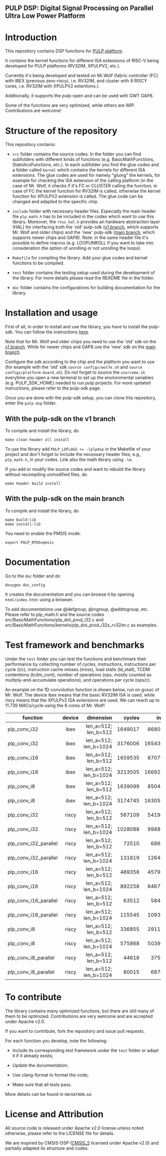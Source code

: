 ## PULP DSP: Digital Signal Processing on Parallel Ultra Low Power Platform

# Introduction

This repository contains DSP functions for [PULP platform](https://pulp-platform.org/).

It contains the kernel functions for different ISA extensions of RISC-V being developed for PULP platforms (RV32IM, XPULPV2, etc.).

Currently it's being developed and tested on Mr.Wolf (fabric controller (FC) with IBEX (previous zero-riscy), i.e. RV32IM, and cluster with 8 RISCY cores, i.e. RV32IM with XPULPV2 extentions.).

Additionally, it supports the pulp-open and can be used with GWT GAP8.

Some of the functions are very optimized, while others are WIP. Contributions are welcome!

# Structure of the repository

This repository contains:

- `src` folder contains the source codes. In the folder you can find subfolders with different kinds of functions (e.g. BasicMathFunctions, StatisticsFunctions, etc.). In each subfolder you find the glue codes and a folder called `kernel` which contains the kernels for different ISA extensions. The glue codes are used for namely "gluing" the kernels, for example for checking the ISA extension of the calling platform (in the case of Mr. Wolf, it checks if it's FC or CLUSTER calling the function, in case of FC the kernel function for RV32IM is called, otherwise the kernel function for XPULPV2 extension is called. The glue code can be changed and adapted to the specific chip.
 
- `include` folder with necessary header files. Especially the main header file `plp_math.h` has to be included in the codes which want to use this library. Moreover, the `rtos_hal.h` provides an hardware abstraction layer (HAL) for interfacing both the 'old' pulp-sdk ([v1 branch](https://github.com/pulp-platform/pulp-sdk/tree/v1), which supports Mr. Wolf and older chips) and the 'new' pulp-sdk ([main branch](https://github.com/pulp-platform/pulp-sdk), which supports newer chips and GAP8). Note: in the same header file it's possible to define macros (e.g. LOOPUNROLL if you want to take into consideration the option of unrolling or not unrolling the loops).

- `Makefile` for compiling the library. Add your glue codes and kernel functions to be compiled.

- `test` folder contains the testing setup used during the development of the library. For more details please read the README file in the folder.

- `doc` folder contains the configurations for building documentation for the library.

# Installation and usage

First of all, in order to install and use the library, you have to install the pulp-sdk. You can follow the instructions [here](https://github.com/pulp-platform/pulp-sdk).

Note that for Mr. Wolf and older chips you need to use the 'old' sdk on the [v1 branch](https://github.com/pulp-platform/pulp-sdk/tree/v1). While for newer chips and GAP8 use the 'new' sdk on the [main branch](https://github.com/pulp-platform/pulp-sdk).

Configure the sdk according to the chip and the platform you want to use (for example with the 'old' sdk `source configs/wolfe.sh` and `source configs/platform-board.sh`). Do not forget to source the `sourceme.sh` everytime you open a new terminal to set up the environmental variables (e.g. PULP_SDK_HOME) needed to run pulp projects. For more updated instructions, please refer to the pulp-sdk page.

Once you are done with the pulp-sdk setup, you can clone this repository, enter the `pulp-dsp` folder.

## With the pulp-sdk on the v1 branch

To compile and install the library, do

~~~~~shell
make clean header all install
~~~~~

To use the library add `PULP_LDFLAGS += -lplpdsp` in the Makefile of your project and don't forget to include the necessary header files, e.g., `plp_math.h`, in your codes. Link also the math library using `-lm`.

If you add or modify the source codes and want to rebuild the library without recompiling unmodified files, do 

~~~~~shell
make header build install`
~~~~~

## With the pulp-sdk on the main branch

To compile and install the library, do

~~~~~shell
make build-lib
make install-lib
~~~~~

You need to enable the PMSIS mode:

~~~~~shell
export PULP_RTOS=pmsis
~~~~~

# Documentation

Go to the `doc` folder and do

~~~~~shell
doxygen doc_config
~~~~~

It creates the documentation and you can browse it by opening `html/index.html` using a browser. 

To add documentations use @defgroup, @ingroup, @addtogroup, etc. Please refer to plp_math.h and the source codes src/BasicMathFunctions/plp_dot_prod_i32.c and src/BasicMathFunctions/kernels/plp_dot_prod_i32s_rv32im.c as examples.

# Test framework and benchmarks

Under the `test` folder you can test the functions and benchmark their performance by collecting number of cycles, instructions, instructions per cycle (i/c), instruction cache misses (imiss), load stalls (ld_stall), TCDM contentions (tcdm_cont), number of operations (ops, mostly counted as multiply-and-accumulate operations), and operations per cycle (ops/c).

An example on the 1D convolution function is shown below, run on gvsoc of Mr. Wolf. The device ibex means that the basic RV32IM ISA is used, while riscy means that the XPULPv2 ISA extensions are used. We can reach up to 11.739 MACs/cycle using the 8 cores of Mr. Wolf!


| function              | device | dimension             |  cycles |    insn |   i/c | imiss | ld_stall | tcdm_cont |    ops |  ops/c |
| --------------------- |:------:| ---------------------:| -------:| -------:| -----:| -----:| --------:| ---------:| ------:| ------:|
| plp_conv_i32          | ibex   | len_a=512; len_b=512  | 1649017 |  868026 | 0.526 |     0 |   447594 |         0 | 523776 |  0.318 |
| plp_conv_i32          | ibex   | len_a=512; len_b=1024 | 3176006 | 1654308 | 0.521 |     0 |   880571 |         0 | 785920 |  0.247 |
| plp_conv_i16          | ibex   | len_a=512; len_b=512  | 1659535 |  870761 | 0.525 |     0 |   454502 |         0 | 523776 |  0.316 |
| plp_conv_i16          | ibex   | len_a=512; len_b=1024 | 3213505 | 1669232 | 0.519 |     0 |   896778 |         0 | 785920 |  0.245 |
| plp_conv_i8           | ibex   | len_a=512; len_b=512  | 1639099 |  850447 | 0.519 |     0 |   454457 |         0 | 523776 |  0.320 |
| plp_conv_i8           | ibex   | len_a=512; len_b=1024 | 3174745 | 1630530 | 0.514 |     0 |   896757 |         0 | 785920 |  0.248 |
| plp_conv_i32          | riscy  | len_a=512; len_b=512  |  567109 |  541968 | 0.956 |  1111 |       52 |         0 | 523776 |  0.924 |
| plp_conv_i32          | riscy  | len_a=512; len_b=1024 | 1028088 |  998842 | 0.972 |  1430 |       27 |         0 | 785920 |  0.764 |
| plp_conv_i32_parallel | riscy  | len_a=512; len_b=512  |   72510 |   68677 | 0.947 |   880 |       25 |       907 | 523776 |  7.224 |
| plp_conv_i32_parallel | riscy  | len_a=512; len_b=1024 |  131819 |  126403 | 0.959 |   891 |       25 |      1603 | 785920 |  5.962 |
| plp_conv_i16          | riscy  | len_a=512; len_b=512  |  489358 |  457920 | 0.936 |  1254 |       49 |         0 | 523776 |  1.070 |
| plp_conv_i16          | riscy  | len_a=512; len_b=1024 |  892258 |  846771 | 0.949 |  1331 |       25 |         0 | 785920 |  0.881 |
| plp_conv_i16_parallel | riscy  | len_a=512; len_b=512  |   63512 |   58444 | 0.920 |   814 |       25 |      1052 | 523776 |  8.247 |
| plp_conv_i16_parallel | riscy  | len_a=512; len_b=1024 |  115545 |  109386 | 0.947 |   869 |       25 |      1595 | 785920 |  6.802 |
| plp_conv_i8           | riscy  | len_a=512; len_b=512  |  336855 |  291150 | 0.864 |  1551 |       19 |         0 | 523776 |  1.555 |
| plp_conv_i8           | riscy  | len_a=512; len_b=1024 |  575868 |  503993 | 0.875 |  1210 |       11 |         0 | 785920 |  1.365 |
| plp_conv_i8_parallel  | riscy  | len_a=512; len_b=512  |   44618 |   37599 | 0.843 |   880 |       23 |      1211 | 523776 | 11.739 |
| plp_conv_i8_parallel  | riscy  | len_a=512; len_b=1024 |   80015 |   68701 | 0.859 |   891 |       23 |      2304 | 785920 |  9.822 |

# To contribute

The library contains many optimized functions, but there are still many of them to be optimized. Contributions are very welcome and are accepted under Apache v2.0.

If you want to contribute, fork the repository and issue pull requests.

For each function you develop, note the following:

- Include its corresponding test framework under the `test` folder or adapt it if it already exists;

- Update the documentation;

- Use clang-format to format the code;

- Make sure that all tests pass.

More details can be found in `HACKATHON.md`.

# License and Attribution
All source code is released under Apache v2.0 license unless noted otherwise, please refer to the LICENSE file for details.

We are inspired by CMSIS-DSP ([CMSIS_5](https://github.com/ARM-software/CMSIS_5/tree/develop/CMSIS/DSP) licensed under Apache v2.0) and partially adapted its structure and codes.

